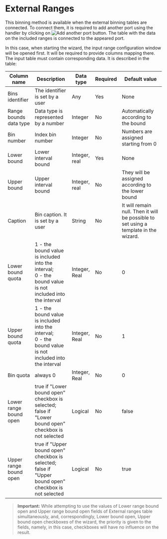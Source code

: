 # External Ranges

This binning method is available when the external binning tables are connected. To connect them, it is required to add another port using the handler by clicking on ![ Add another port](../../../images/icons/app/node/ports/add/add_inactive_default.svg) button. The table with the data on the included ranges is connected to the appeared port.

In this case, when starting the wizard, the input range configuration window will be opened first. It will be required to provide columns mapping there. The input table must contain corresponding data. It is described in the table:

| Column name | Description | Data type | Required | Default value |
|---------------------|----------------|-------------------|------------------------|----------------------------------------|
| Bins identifier | The identifier is set by a user | Any | Yes | None |
| Range bounds data type | Data type is represented by a number | Integer | No | Automatically according to the bound |
| Bin number | Index bin number | Integer | No | Numbers are assigned starting from 0 |
| Lower bound | Lower interval bound | Integer, real | Yes | None |
| Upper bound | Upper interval bound | Integer, real | No | They will be assigned according to thе lower bound |
| Caption | Bin caption. It is set by a user | String | No | It will remain null. Then it will be possible to set using a template in the wizard. |
| Lower bound quota | 1 - the bound value is included into the interval;<br>0 - the bound value is not included into the interval | Integer, Real | No | 0 |
| Upper bound quota | 1 - the bound value is included into the interval;<br>0 - the bound value is not included into the interval | Integer, Real | No | 1 |
| Bin quota | always 0 | Integer, Real | No | 0 |
| Lower range bound open | true if "Lower bound open" checkbox is selected;  <br>false if "Lower bound open" checkbox is not selected | Logical | No | false |
| Upper range bound open | true if "Upper bound open" checkbox is selected; <br>false if "Upper bound open" checkbox is not selected | Logical | No | true |

> **Important:** While attempting to use the values of Lower range bound open and Upper range bound open fields of External ranges table simultaneously, and, correspondingly, Lower bound open, Upper bound open checkboxes of the wizard, the priority is given to the fields, namely, in this case, checkboxes will have no influence on the result.